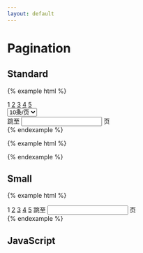 ```yaml
---
layout: default
---
```


# Pagination

## Standard

{% example html %}
<div class="ui-pagination">
  <a href="#" class="page"><i class="iconfont icon-arrow-left"></i></a>
  <span class="page active">1</span>
  <a href="#" class="page">2</a>
  <a href="#" class="page">3</a>
  <a href="#" class="page">4</a>
  <a href="#" class="page">5</a>
  <a href="#" class="page"><i class="iconfont icon-arrow-right"></i></a>
  <div class="ui-control-wrap">
    <select class="ui-select js-select w94">
      <option value="1">10条/页</option>
      <option value="2">20条/页</option>
      <option value="3">30条/页</option>
    </select>
  </div>
  <span class="text">跳至</span>
  <input class="ui-form-control" type="text" name="page">
  <span class="text">页</span>
</div>
{% endexample %}

{% example html %}
<script>
  var Select = ui.Select;
  new Select('.js-select');
</script>
{% endexample %}

## Small

{% example html %}
<div class="ui-pagination small">
  <a href="#" class="page"><i class="iconfont icon-arrow-left"></i></a>
  <span class="page active">1</span>
  <a href="#" class="page">2</a>
  <a href="#" class="page">3</a>
  <a href="#" class="page">4</a>
  <a href="#" class="page">5</a>
  <a href="#" class="page"><i class="iconfont icon-arrow-right"></i></a>
  <span class="text">跳至</span>
  <input class="ui-form-control" type="text" name="page">
  <span class="text">页</span>
</div>
{% endexample %}


## JavaScript

<div id="js-table"></div>
